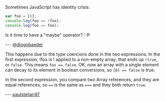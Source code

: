 Sometimes JavaScript has identity crisis:

``` javascript
var foo = [0];
console.log(foo == !foo);
console.log(foo == foo);
```

Is it time to have a "maybe" operator? :-P

--- [@diogobaeder](http://twitter.com/diogobaeder)

This happens due to the type coercions done in the two expressions.
In the first expression, !foo is ! applied to a non-empty array; that ends up `!true`, or `false`. This means `foo == false`. OK, now an array with a single element can decay to its element in boolean conversions, so `[0] == false` is true.

In the second expression, you compare two Array references, and they are equal references, so `==` is the same as `===` and they both return `true`.

--- [paulstelian97](http://github.com/paulstelian97)
